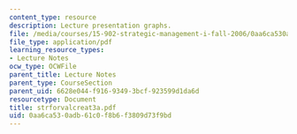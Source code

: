 ```yaml
---
content_type: resource
description: Lecture presentation graphs.
file: /media/courses/15-902-strategic-management-i-fall-2006/0aa6ca530adb61c0f8b6f3809d73f9bd_strforvalcreat3a.pdf
file_type: application/pdf
learning_resource_types:
- Lecture Notes
ocw_type: OCWFile
parent_title: Lecture Notes
parent_type: CourseSection
parent_uid: 6628e044-f916-9349-3bcf-923599d1da6d
resourcetype: Document
title: strforvalcreat3a.pdf
uid: 0aa6ca53-0adb-61c0-f8b6-f3809d73f9bd
---
```

